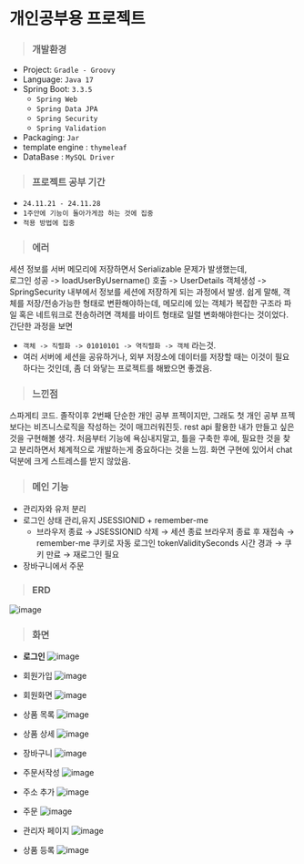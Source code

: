 # 개인공부용 프로젝트 
>### 개발환경
- Project: `Gradle - Groovy` 
- Language: `Java 17` 
- Spring Boot: `3.3.5`
  - `Spring Web`
  - `Spring Data JPA`
  - `Spring Security`
  - `Spring Validation`
- Packaging: `Jar`
- template engine : `thymeleaf`
- DataBase : `MySQL Driver`

>### 프로젝트 공부 기간
- `24.11.21 - 24.11.28`
- `1주안에 기능이 돌아가게끔 하는 것에 집중`
- `적용 방법에 집중`

> ### 에러
세션 정보를 서버 메모리에 저장하면서 Serializable 문제가 발생했는데,  
로그인 성공 -> loadUserByUsername() 호출 -> UserDetails 객체생성 ->
SpringSecurity 내부에서 정보를 세션에 저장하게 되는 과정에서 발생. 
쉽게 말해, 객체를 저장/전송가능한 형태로 변환해야하는데, 메모리에 있는 객체가 복잡한 구조라
파일 혹은 네트워크로 전송하려면 객체를 바이트 형태로 일렬 변화해야한다는 것이었다.
간단한 과정을 보면
- `객체 -> 직렬화 -> 01010101 -> 역직렬화 -> 객체` 라는것.
- 여러 서버에 세션을 공유하거나, 외부 저장소에 데이터를 저장할 때는 이것이 필요하다는 것인데,
좀 더 와닿는 프로젝트를 해봤으면 좋겠음. 

> ### 느낀점
스파게티 코드.
졸작이후 2번째 단순한 개인 공부 프젝이지만, 그래도 첫 개인 공부 프젝보다는 비즈니스로직을 작성하는 것이 매끄러워진듯.
rest api 활용한 내가 만들고 싶은 것을 구현해볼 생각.
처음부터 기능에 욕심내지말고, 틀을 구축한 후에, 필요한 것을 찾고 분리하면서 체계적으로 개발하는게 중요하다는 것을 느낌.
화면 구현에 있어서 chat덕분에 크게 스트레스를 받지 않았음.


>### 메인 기능
- 관리자와 유저 분리
- 로그인 상태 관리,유지 JSESSIONID + remember-me
  - 브라우저 종료 → JSESSIONID 삭제 → 세션 종료
    브라우저 종료 후 재접속 → remember-me 쿠키로 자동 로그인
    tokenValiditySeconds 시간 경과 → 쿠키 만료 → 재로그인 필요
- 장바구니에서 주문


> ### ERD 
![image](https://github.com/user-attachments/assets/4ce38c13-6ae1-433d-95c5-c74e2a870dc6)


> ### 화면
- **로그인**
![image](https://github.com/user-attachments/assets/8d2e05d2-1b0c-4658-a387-ea0520df1fce)

- 회원가입
![image](https://github.com/user-attachments/assets/3d2fb633-9d88-41f7-9785-020a0bedff13)

- 회원화면
![image](https://github.com/user-attachments/assets/e2f5220a-e4c8-41c9-91a3-10a83fb73227)

- 상품 목록
![image](https://github.com/user-attachments/assets/3b66702a-b319-44b9-abd7-30cdd6c7f0ee)

- 상품 상세
![image](https://github.com/user-attachments/assets/be2ae826-2b65-4b87-be2c-faa182c074c1)

- 장바구니
![image](https://github.com/user-attachments/assets/23804918-6343-459f-acd8-98861e1b304a)

- 주문서작성
![image](https://github.com/user-attachments/assets/27cd9f55-6152-42a4-836d-1e7ea0b60302)

- 주소 추가
![image](https://github.com/user-attachments/assets/e5df6741-489d-4439-b9d8-743bcc675a63)

- 주문
![image](https://github.com/user-attachments/assets/ce3a841e-0f71-4712-bfb4-acd856ebddd3)

- 관리자 페이지
![image](https://github.com/user-attachments/assets/9353f273-554c-4617-ad3f-1aa723d62bc9)

- 상품 등록
![image](https://github.com/user-attachments/assets/45d1fbc1-8263-45f9-b8b2-76d84e7ea62c)
